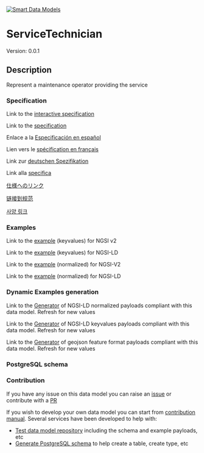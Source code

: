 [![Smart Data Models](https://smartdatamodels.org/wp-content/uploads/2022/01/SmartDataModels_logo.png "Logo")](https://smartdatamodels.org)
# ServiceTechnician
Version: 0.0.1

## Description 

Represent a maintenance operator providing the service
### Specification

Link to the [interactive specification](https://swagger.lab.fiware.org/?url=https://smart-data-models.github.io/dataModel.PredictiveMaintenance/ServiceTechnician/swagger.yaml)

Link to the [specification](https://github.com/smart-data-models/dataModel.PredictiveMaintenance/blob/master/ServiceTechnician/doc/spec.md)

Enlace a la [Especificación en español](https://github.com/smart-data-models/dataModel.PredictiveMaintenance/blob/master/ServiceTechnician/doc/spec_ES.md)

Lien vers le [spécification en français](https://github.com/smart-data-models/dataModel.PredictiveMaintenance/blob/master/ServiceTechnician/doc/spec_FR.md)

Link zur [deutschen Spezifikation](https://github.com/smart-data-models/dataModel.PredictiveMaintenance/blob/master/ServiceTechnician/doc/spec_DE.md)

Link alla [specifica](https://github.com/smart-data-models/dataModel.PredictiveMaintenance/blob/master/ServiceTechnician/doc/spec_IT.md)

[仕様へのリンク](https://github.com/smart-data-models/dataModel.PredictiveMaintenance/blob/master/ServiceTechnician/doc/spec_JA.md)

[链接到规范](https://github.com/smart-data-models/dataModel.PredictiveMaintenance/blob/master/ServiceTechnician/doc/spec_ZH.md)

[사양 링크](https://github.com/smart-data-models/dataModel.PredictiveMaintenance/blob/master/ServiceTechnician/doc/spec_KO.md)
### Examples

Link to the [example](https://smart-data-models.github.io/dataModel.PredictiveMaintenance/ServiceTechnician/examples/example.json) (keyvalues) for NGSI v2

Link to the [example](https://smart-data-models.github.io/dataModel.PredictiveMaintenance/ServiceTechnician/examples/example.jsonld) (keyvalues) for NGSI-LD

Link to the [example](https://smart-data-models.github.io/dataModel.PredictiveMaintenance/ServiceTechnician/examples/example-normalized.json) (normalized) for NGSI-V2

Link to the [example](https://smart-data-models.github.io/dataModel.PredictiveMaintenance/ServiceTechnician/examples/example-normalized.jsonld) (normalized) for NGSI-LD
### Dynamic Examples generation

Link to the [Generator](https://smartdatamodels.org/extra/ngsi-ld_generator.php?schemaUrl=https://raw.githubusercontent.com/smart-data-models/dataModel.PredictiveMaintenance/master/ServiceTechnician/schema.json&email=info@smartdatamodels.org) of NGSI-LD normalized payloads compliant with this data model. Refresh for new values

Link to the [Generator](https://smartdatamodels.org/extra/ngsi-ld_generator_keyvalues.php?schemaUrl=https://raw.githubusercontent.com/smart-data-models/dataModel.PredictiveMaintenance/master/ServiceTechnician/schema.json&email=info@smartdatamodels.org) of NGSI-LD keyvalues payloads compliant with this data model. Refresh for new values

Link to the [Generator](https://smartdatamodels.org/extra/geojson_features_generator.php?schemaUrl=https://raw.githubusercontent.com/smart-data-models/dataModel.PredictiveMaintenance/master/ServiceTechnician/schema.json&email=info@smartdatamodels.org) of geojson feature format payloads compliant with this data model. Refresh for new values
### PostgreSQL schema
### Contribution

 If you have any issue on this data model you can raise an [issue](https://github.com/smart-data-models/dataModel.PredictiveMaintenance/issues)  or contribute with a [PR](https://github.com/smart-data-models/dataModel.PredictiveMaintenance/pulls)

 If you wish to develop your own data model you can start from [contribution manual](https://bit.ly/contribution_manual). Several services have been developed to help with: 
 - [Test data model repository](https://smartdatamodels.org/index.php/data-models-contribution-api/) including the schema and example payloads, etc
 - [Generate PostgreSQL schema](https://smartdatamodels.org/index.php/sql-service/) to help create a table, create type, etc